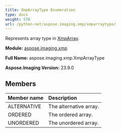 ```yaml
---
title: XmpArrayType Enumeration
type: docs
weight: 570
url: /python-net/aspose.imaging.xmp/xmparraytype/
---
```


Represents array type in [XmpArray](/imaging/python-net/aspose.imaging.xmp/xmparray/).

**Module:** [aspose.imaging.xmp](/imaging/python-net/aspose.imaging.xmp/)

**Full Name:** aspose.imaging.xmp.XmpArrayType

**Aspose.Imaging Version:** 23.9.0

## **Members**
| **Member name** | **Description** |
| :- | :- |
| ALTERNATIVE | The alternative array. |
| ORDERED | The ordered array. |
| UNORDERED | The unordered array. |
